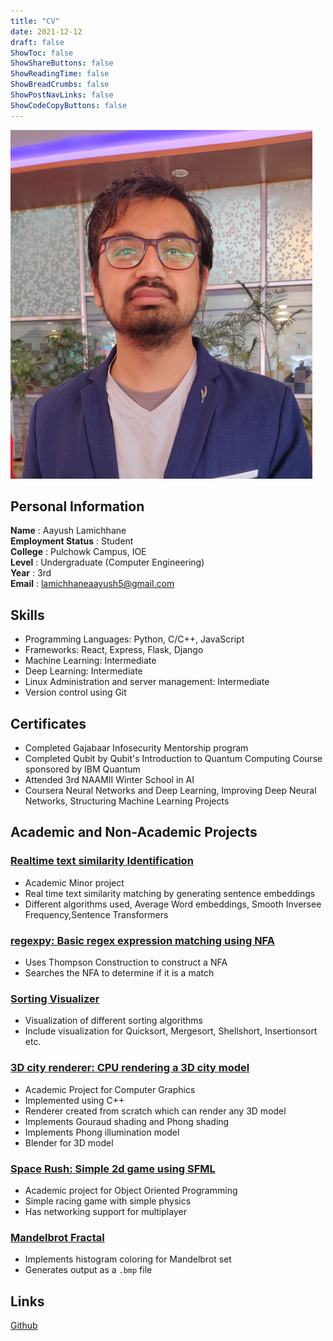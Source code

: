 ```yaml
---
title: "CV"
date: 2021-12-12
draft: false
ShowToc: false 
ShowShareButtons: false 
ShowReadingTime: false
ShowBreadCrumbs: false
ShowPostNavLinks: false
ShowCodeCopyButtons: false
---
```

![Profile](/profile2.png)
## Personal Information
**Name** : Aayush Lamichhane  
**Employment Status** : Student  
**College** : Pulchowk Campus, IOE  
**Level** : Undergraduate (Computer Engineering)   
**Year** : 3rd  
**Email** : lamichhaneaayush5@gmail.com  

## Skills
- Programming Languages: Python, C/C++, JavaScript
- Frameworks: React, Express, Flask, Django
- Machine Learning: Intermediate 
- Deep Learning: Intermediate
- Linux Administration and server management: Intermediate
- Version control using Git

## Certificates
- Completed Gajabaar Infosecurity Mentorship program
- Completed Qubit by Qubit's Introduction to Quantum Computing Course sponsored by IBM Quantum
- Attended 3rd NAAMII Winter School in AI
- Coursera Neural Networks and Deep Learning, Improving Deep Neural Networks, Structuring Machine Learning Projects


## Academic and Non-Academic Projects
### [Realtime text similarity Identification](https://github.com/ashishlamsal/realtime-text-similarity-frontend)
- Academic Minor project
- Real time text similarity matching by generating sentence embeddings
- Different algorithms used, Average Word embeddings, Smooth Inversee Frequency,Sentence Transformers
### [regexpy: Basic regex expression matching using NFA](https://github.com/aayushprime/regexpy)
- Uses Thompson Construction to construct a NFA
- Searches the NFA to determine if it is a match
### [Sorting Visualizer](https://github.com/aayushprime/algoVisualizerCPP)
- Visualization of different sorting algorithms
- Include visualization for Quicksort, Mergesort, Shellshort, Insertionsort etc.
### [3D city renderer: CPU rendering a 3D city model](https://github.com/aayushprime/ComputerGraphicsProject)
- Academic Project for Computer Graphics
- Implemented using C++
- Renderer created from scratch which can render any 3D model
- Implements Gouraud shading and Phong shading
- Implements Phong illumination model
- Blender for 3D model
### [Space Rush: Simple 2d game using SFML](https://github.com/aayushprime/Spacerush)
- Academic project for Object Oriented Programming
- Simple racing game with simple physics
- Has networking support for multiplayer
### [Mandelbrot Fractal](https://github.com/aayushprime/FractalMandelbrot)
- Implements histogram coloring for Mandelbrot set
- Generates output as a `.bmp` file
## Links
[Github](https://github.com/aayushprime)


